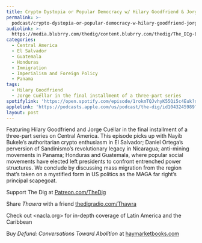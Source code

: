 ```yaml
---
title: Crypto Dystopia or Popular Democracy w/ Hilary Goodfriend & Jorge Cuéllar
permalink: >-
  podcast/crypto-dystopia-or-popular-democracy-w-hilary-goodfriend-jorge-cuellar/
audiolink: >-
  https://media.blubrry.com/thedig/content.blubrry.com/thedig/The_DIg-EP_467-CentralAmerica.mp3
categories:
  - Central America
  - El Salvador
  - Guatemala
  - Honduras
  - Immigration
  - Imperialism and Foreign Policy
  - Panama
tags:
  - Hilary Goodfriend
  - Jorge Cuéllar in the final installment of a three-part series
spotifylink: 'https://open.spotify.com/episode/1rokmTQJvhyK55Qi5c4Euk?si=8b5284cbc71448f3'
applelink: 'https://podcasts.apple.com/us/podcast/the-dig/id1043245989?i=1000678016415'
layout: post
---
```


Featuring Hilary Goodfriend and Jorge Cuéllar in the final installment of a three-part series on Central America. This episode picks up with Nayib Bukele’s authoritarian crypto enthusiasm in El Salvador; Daniel Ortega’s perversion of Sandinismo’s revolutionary legacy in Nicaragua; anti-mining movements in Panama; Honduras and Guatemala, where popular social movements have elected left presidents to confront entrenched power structures. We conclude by discussing mass migration from the region that’s taken on a mystified form in US politics as the MAGA far right’s principal scapegoat.

Support The Dig at [Patreon.com/TheDig](http://patreon.com/TheDig)

Share *Thawra* with a friend [thedigradio.com/Thawra](http://thedigradio.com/Thawra)

Check out \<nacla.org> for in-depth coverage of Latin America and the Caribbean

Buy *Defund: Conversations Toward Abolition* at [haymarketbooks.com](http://haymarketbooks.com)
